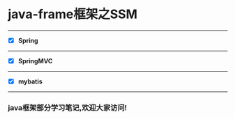 #  java-frame框架之SSM

<html>
<!--在这里插入内容-->


---

- [x] **Spring**




---

- [x] **SpringMVC**


---


- [x] **mybatis**



---


</html>


### java框架部分学习笔记,欢迎大家访问!


